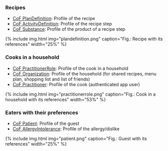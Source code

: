 ### Recipes
* [CoF PlanDefinition](StructureDefinition-cof-plandefinition.html): Profile of the recipe
* [CoF ActivityDefinition](StructureDefinition-cof-activitydefinition.html): Profile of the recipe step
* [CoF Substance](StructureDefinition-cof-substance.html): Profile of the product of a recipe step

{% include img.html img="plandefinition.png" caption="Fig.: Recipe with its references" width="25%" %}

### Cooks in a household
* [CoF PractitionerRole](StructureDefinition-cof-practitionerrole.html): Profile of the cook in a household 
* [CoF Organization](StructureDefinition-cof-organization.html): Profile of the household (for shared recipes, menu plan, shopping list and list of friends)
* [CoF Practitioner](StructureDefinition-cof-practitioner.html): Profile of the cook (authenticated app user)

{% include img.html img="practitionerrole.png" caption="Fig.: Cook in a household with its references" width="53%" %}

### Eaters with their preferences
* [CoF Patient](StructureDefinition-cof-patient.html): Profile of the guest
* [CoF AllergyIntolerance](StructureDefinition-cof-allergyintolerance.html): Profile of the allergy/dislike

{% include img.html img="patient.png" caption="Fig.: Guest with its references" width="25%" %}






